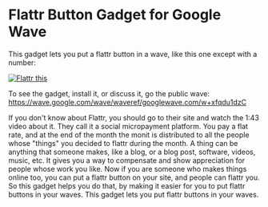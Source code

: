 Flattr Button Gadget for Google Wave
====================================

This gadget lets you put a flattr button in a wave, like this one except with a number:

[![Flattr this](http://api.flattr.com/button/button-static-50x60.png)
](http://flattr.com/thing/28323/Flattr-button-for-Google-Wave)

To see the gadget, install it, or discuss it, go the public wave:
https://wave.google.com/wave/waveref/googlewave.com/w+xfqdu1dzC

If you don't know about Flattr, you should go to their site and watch the 1:43 video about it. They call it a social micropayment platform. You pay a flat rate, and at the end of the month the monit is distributed to all the people whose "things" you decided to flattr during the month. A thing can be anything that someone makes, like a blog, or a blog post, software, videos, music, etc. It gives you a way to compensate and show appreciation for people whose work you like. Now if you are someone who makes things online too, you can put a flattr button on your site, and people can flattr you. So this gadget helps you do that, by making it easier for you to put flattr buttons in your waves. This gadget lets you put flattr buttons in your waves.
